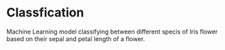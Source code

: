 # Classfication


Machine Learning model classifying between different specis of Iris flower based on their sepal and petal length of a flower.

